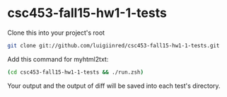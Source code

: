 # csc453-fall15-hw1-1-tests

Clone this into your project's root

```sh
git clone git://github.com/luigiinred/csc453-fall15-hw1-1-tests.git
```

Add this command for myhtml2txt:

```sh
(cd csc453-fall15-hw1-1-tests && ./run.zsh)
```

Your output and the output of diff will be saved into each test's directory.

